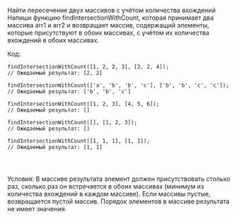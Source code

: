 Найти пересечение двух массивов с учётом количества вхождений
Напиши функцию findIntersectionWithCount, которая принимает два массива arr1 и arr2 и возвращает массив, содержащий элементы, которые присутствуют в обоих массивах, с учётом их количества вхождений в обоих массивах.



Код:

 ```
findIntersectionWithCount([1, 2, 2, 3], [2, 2, 4]);
// Ожидаемый результат: [2, 2]

findIntersectionWithCount(['a', 'b', 'b', 'c'], ['b', 'b', 'c', 'c']);
// Ожидаемый результат: ['b', 'b', 'c']

findIntersectionWithCount([1, 2, 3], [4, 5, 6]);
// Ожидаемый результат: []

findIntersectionWithCount([], [1, 2, 3]);
// Ожидаемый результат: []

findIntersectionWithCount([1, 1, 1], [1, 1]);
// Ожидаемый результат: [1, 1]




 ```

Условия:
В массиве результата элемент должен присутствовать столько раз, сколько раз он встречается в обоих массивах (минимум из количества вхождений в каждом массиве).
Если массивы пустые, возвращается пустой массив.
Порядок элементов в массиве результата не имеет значения.





